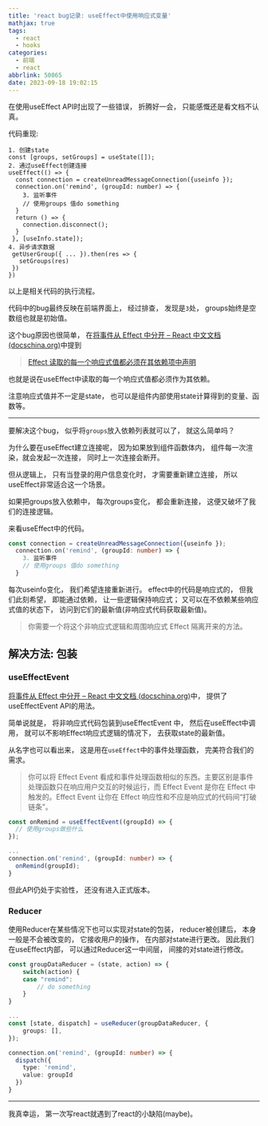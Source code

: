 ```yaml
---
title: 'react bug记录: useEffect中使用响应式变量'
mathjax: true
tags:
  - react
  - hooks
categories:
  - 前端
  - react
abbrlink: 50865
date: 2023-09-18 19:02:15
---
```


在使用useEffect API时出现了一些错误， 折腾好一会， 只能感慨还是看文档不认真。

<!--more-->

代码重现: 

```react
1. 创建state
const [groups, setGroups] = useState([]);
2. 通过useEffect创建连接                                      
useEffect(() => {
  const connection = createUnreadMessageConnection({useinfo });
  connection.on('remind', (groupId: number) => {
  	3. 监听事件
    // 使用groups 值do something 
  } 
  return () => {
    connection.disconnect();
  }
 }, [useInfo.state]);  
4. 异步请求数据
 getUserGroup({ ... }).then(res => {
   setGroups(res)
 })                                      
})
```

以上是相关代码的执行流程。

代码中的bug最终反映在前端界面上， 经过排查， 发现是`3`处， groups始终是空数组也就是初始值。

这个bug原因也很简单， 在[将事件从 Effect 中分开 – React 中文文档 (docschina.org)](https://react.docschina.org/learn/separating-events-from-effects)中提到

>  [Effect 读取的每一个响应式值都必须在其依赖项中声明](https://react.docschina.org/learn/lifecycle-of-reactive-effects#react-verifies-that-you-specified-every-reactive-value-as-a-dependency)

也就是说在useEffect中读取的每一个响应式值都必须作为其依赖。

注意响应式值并不一定是state， 也可以是组件内部使用state计算得到的变量、函数等。

---

要解决这个bug， 似乎将`groups`放入依赖列表就可以了， 就这么简单吗？

为什么要在useEffect建立连接呢， 因为如果放到组件函数体内， 组件每一次渲染，就会发起一次连接， 同时上一次连接会断开。

但从逻辑上， 只有当登录的用户信息变化时， 才需要重新建立连接， 所以useEffect非常适合这一个场景。

如果把groups放入依赖中， 每次groups变化， 都会重新连接， 这便又破坏了我们的连接逻辑。

来看useEffect中的代码。

```typescript
const connection = createUnreadMessageConnection({useinfo });
  connection.on('remind', (groupId: number) => {
  	3. 监听事件
    // 使用groups 值do something 
  } 
```

每次useinfo变化， 我们希望连接重新进行。 effect中的代码是响应式的， 但我们此刻希望， 即能通过依赖， 让一些逻辑保持响应式； 又可以在不依赖某些响应式值的状态下， 访问到它们的最新值(非响应式代码获取最新值)。

> 你需要一个将这个非响应式逻辑和周围响应式 Effect 隔离开来的方法。

## 解决方法: 包装

### useEffectEvent

[将事件从 Effect 中分开 – React 中文文档 (docschina.org)](https://react.docschina.org/learn/separating-events-from-effects#declaring-an-effect-event)中， 提供了useEffectEvent API的用法。

简单说就是， 将非响应式代码包装到useEffectEvent 中， 然后在useEffect中调用， 就可以不影响Effect响应式逻辑的情况下， 去获取state的最新值。

从名字也可以看出来， 这是用在`useEffect`中的事件处理函数， 完美符合我们的需求。

> 你可以将 Effect Event 看成和事件处理函数相似的东西。主要区别是事件处理函数只在响应用户交互的时候运行，而 Effect Event 是你在 Effect 中触发的。Effect Event 让你在 Effect 响应性和不应是响应式的代码间“打破链条”。

```typescript
const onRemind = useEffectEvent((groupId) => {
  // 使用groups做些什么
});

...
connection.on('remind', (groupId: number) => {
  onRemind(groupId);
} 
```

但此API仍处于实验性， 还没有进入正式版本。

### Reducer

使用Reducer在某些情况下也可以实现对state的包装， reducer被创建后， 本身一般是不会被改变的， 它接收用户的操作， 在内部对state进行更改。 因此我们在useEffect内部， 可以通过Reducer这一中间层， 间接的对state进行修改。

```typescript
const groupDataReducer = (state, action) => {
	switch(action) {
	case "remind":
		// do something
	}
}

...
const [state, dispatch] = useReducer(groupDataReducer, {
	groups: [],
});

connection.on('remind', (groupId: number) => {
  dispatch({
    type: 'remind',
    value: groupId
  })
} 
```

---

我真幸运， 第一次写react就遇到了react的小缺陷(maybe)。
